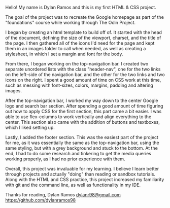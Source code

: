 Hello! My name is Dylan Ramos and this is my first HTML & CSS project.

The goal of the project was to recreate the Google homepage as part of the "foundations" course while working through The Odin Project.

I began by creating an html template to build off of. It started with the head of the document, defining the size of the viewport, charset, and the title of the page. I then gathered all of the icons I'd need for the page and kept them in an images folder to call when needed, as well as creating a stylesheet, in which I set a margin and font for the body.

From there, I began working on the top-navigation bar. I created two separate unordered lists with the class "header-nav", one for the two links on the left-side of the navigation bar, and the other for the two links and two icons on the right. I spent a good amount of time on CSS work at this time, such as messing with font-sizes, colors, margins, padding and altering images.

After the top-navigation bar, I worked my way down to the center Google logo and search bar section. After spending a good amount of time figuring out how to apply CSS for the first section, this part came a bit easier. I was able to use flex-columns to work vertically and align everything to the center. This section also came with the addition of buttons and textboxes, which I liked setting up.

Lastly, I added the footer section. This was the easiest part of the project for me, as it was essentially the same as the top-navigation bar, using the same styling, but with a grey background and stuck to the bottom. At the end, I had to do some research and tinkering to get the media queries working properly, as I had no prior experience with them.

Overall, this project was invaluable for my learning. I believe I learn better through projects and actually "doing" than reading or sandbox tutorials. Along with the HTML and CSS practice, this project increased my familiarity with git and the command line, as well as functionality in my IDE.

Thanks for reading,
Dylan Ramos
dylanr98@gmail.com
https://github.com/dylanramos98


